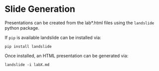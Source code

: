 # Slide Generation

Presentations can be created from the lab*.html files using the `landslide`
python package.

If `pip` is available landslide can be installed via:

    pip install landslide

Once installed, an HTML presentation can be generated via:

    landslide -i labX.md
